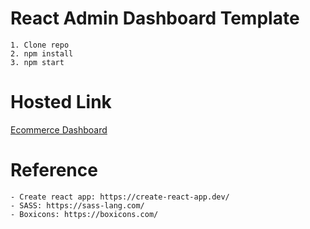 # React Admin Dashboard Template

    1. Clone repo
    2. npm install
    3. npm start

# Hosted Link

<a href='https://react-ecommerce-dashboard.netlify.app/'>Ecommerce Dashboard</a>

# Reference

    - Create react app: https://create-react-app.dev/
    - SASS: https://sass-lang.com/
    - Boxicons: https://boxicons.com/
